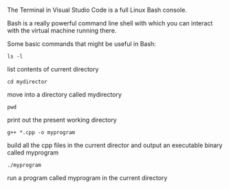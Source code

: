 The Terminal in Visual Studio Code is a full Linux Bash console.

Bash is a really powerful command line shell with which you can interact with the virtual machine running there. 

Some basic commands that might be useful in Bash:

```ls -l``` 

list contents of current directory

```cd mydirector```

move into a directory called mydirectory

```pwd```

print out the present working directory

```g++ *.cpp -o myprogram```

build all the cpp files in the current director and output an executable binary called myprogram

```./myprogram```

run a program called myprogram in the current directory
